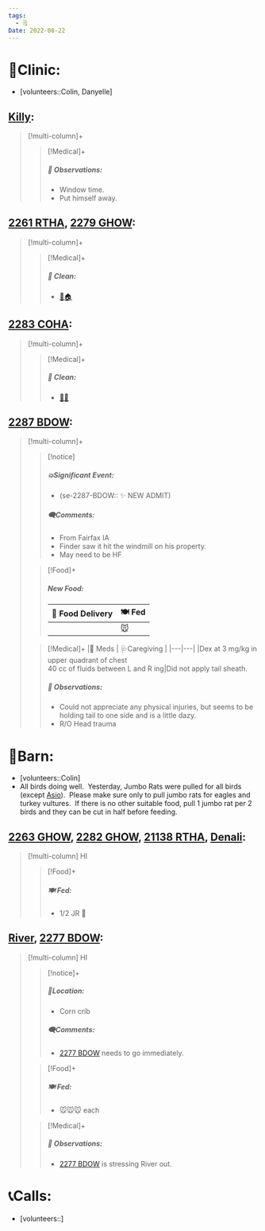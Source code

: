 ```yaml
---
tags:
  - 🗒️
Date: 2022-08-22
---
```


# 🏥Clinic:
- [volunteers::Colin, Danyelle]

## [Killy](../RARE%20Birds/Ed%20Birds/Killy.md):
> [!multi-column]+
>
>> [!Medical]+
>> ##### 🔭 Observations:
>> - Window time.
>> - Put himself away.

## [2261 RTHA](../RARE%20Birds/2261%20RTHA.md), [2279 GHOW](../RARE%20Birds/2279%20GHOW.md):
> [!multi-column]+
>
>> [!Medical]+
>>##### 🫧 Clean:
>> - [🧼🏠](../Admin/Codes/Moved%20to%20clean%20cage.md)

## [2283 COHA](../RARE%20Birds/2283%20COHA.md):
> [!multi-column]+
>
>> [!Medical]+
>>##### 🫧 Clean:
>> - [🧼➗](../Admin/Codes/Cleaned%20with%20divider.md)

## [2287 BDOW](../RARE%20Birds/2287%20BDOW.md):
> [!multi-column]+
>
>> [!notice]
>> ##### 💥Significant Event:
>> - (se-2287-BDOW:: ✨ NEW ADMIT)
>>
>> ##### 🗨️Comments:
>> - From Fairfax IA
>> - Finder saw it hit the windmill on his property.
>> - May need to be HF
>
>> [!Food]+
>> ##### New Food:
>> |🚚 Food Delivery| 🍽️ Fed|
>> |---|---|
>>||🐭
>
>> [!Medical]+
>> |💊 Meds | 🩺Caregiving |
>> |---|---|
>> |Dex at 3 mg/kg in upper quadrant of chest <br> 40 cc of fluids between L and R ing|Did not apply tail sheath.
>>
>> ##### 🔭 Observations:
>> - Could not appreciate any physical injuries, but seems to be holding tail to one side and is a little dazy. 
>> - R/O Head trauma

# 🏡Barn:
- [volunteers::Colin]
- All birds doing well.  Yesterday, Jumbo Rats were pulled for all birds (except [Asio](../RARE%20Birds/Ed%20Birds/Asio.md)).  Please make sure only to pull jumbo rats for eagles and turkey vultures.  If there is no other suitable food, pull 1 jumbo rat per 2 birds and they can be cut in half before feeding. 

## [2263 GHOW](../RARE%20Birds/2263%20GHOW.md), [2282 GHOW](../RARE%20Birds/2282%20GHOW.md), [21138 RTHA](../RARE%20Birds/21138%20RTHA.md), [Denali](../RARE%20Birds/Ed%20Birds/Denali.md):
> [!multi-column] HI
>
>> [!Food]+
>> ##### 🍽️ Fed:
>> - 1/2 JR 🐀
>

## [River](../RARE%20Birds/Ed%20Birds/River.md), [2277 BDOW](../RARE%20Birds/2277%20BDOW.md):
> [!multi-column] HI
>
>> [!notice]+
>> ##### 📍Location:
>> - Corn crib
>>
>> ##### 🗨️Comments:
>> - [2277 BDOW](../RARE%20Birds/2277%20BDOW.md) needs to go immediately.
>
>> [!Food]+
>> ##### 🍽️ Fed:
>> - 🐭🐭🐭 each
>
>> [!Medical]+
>> ##### 🔭 Observations:
>> - [2277 BDOW](../RARE%20Birds/2277%20BDOW.md) is stressing River out.

# 📞Calls:
- [volunteers::]
